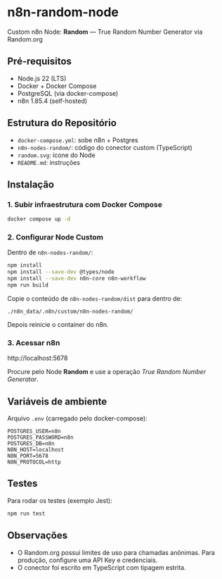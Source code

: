 # n8n-random-node

Custom n8n Node: **Random** — True Random Number Generator via Random.org

## Pré-requisitos

- Node.js 22 (LTS)
- Docker + Docker Compose
- PostgreSQL (via docker-compose)
- n8n 1.85.4 (self-hosted)

## Estrutura do Repositório

- `docker-compose.yml`: sobe n8n + Postgres
- `n8n-nodes-random/`: código do conector custom (TypeScript)
- `random.svg`: ícone do Node
- `README.md`: instruções

## Instalação

### 1. Subir infraestrutura com Docker Compose

```bash
docker compose up -d
```

### 2. Configurar Node Custom

Dentro de `n8n-nodes-random/`:

```bash
npm install
npm install --save-dev @types/node
npm install --save-dev n8n-core n8n-workflow
npm run build
```

Copie o conteúdo de `n8n-nodes-random/dist` para dentro de:

```
./n8n_data/.n8n/custom/n8n-nodes-random/
```

Depois reinicie o container do n8n.

### 3. Acessar n8n

http://localhost:5678

Procure pelo Node **Random** e use a operação *True Random Number Generator*.

## Variáveis de ambiente

Arquivo `.env` (carregado pelo docker-compose):

```
POSTGRES_USER=n8n
POSTGRES_PASSWORD=n8n
POSTGRES_DB=n8n
N8N_HOST=localhost
N8N_PORT=5678
N8N_PROTOCOL=http
```

## Testes

Para rodar os testes (exemplo Jest):

```bash
npm run test
```

## Observações

- O Random.org possui limites de uso para chamadas anônimas. Para produção, configure uma API Key e credenciais.
- O conector foi escrito em TypeScript com tipagem estrita.
